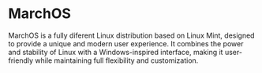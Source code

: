 # MarchOS
MarchOS is a fully diferent Linux distribution based on Linux Mint, designed to provide a unique and modern user experience. It combines the power and stability of Linux with a Windows-inspired interface, making it user-friendly while maintaining full flexibility and customization.
